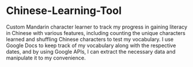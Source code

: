 # Chinese-Learning-Tool

Custom Mandarin character learner to track my progress in gaining literacy in Chinese with various features, including counting the unique characters learned and shuffling Chinese characters to test my vocabulary.
I use Google Docs to keep track of my vocabulary along with the respective dates, and by using Google APIs, I can extract the necessary data and manipulate it to my convenience.
